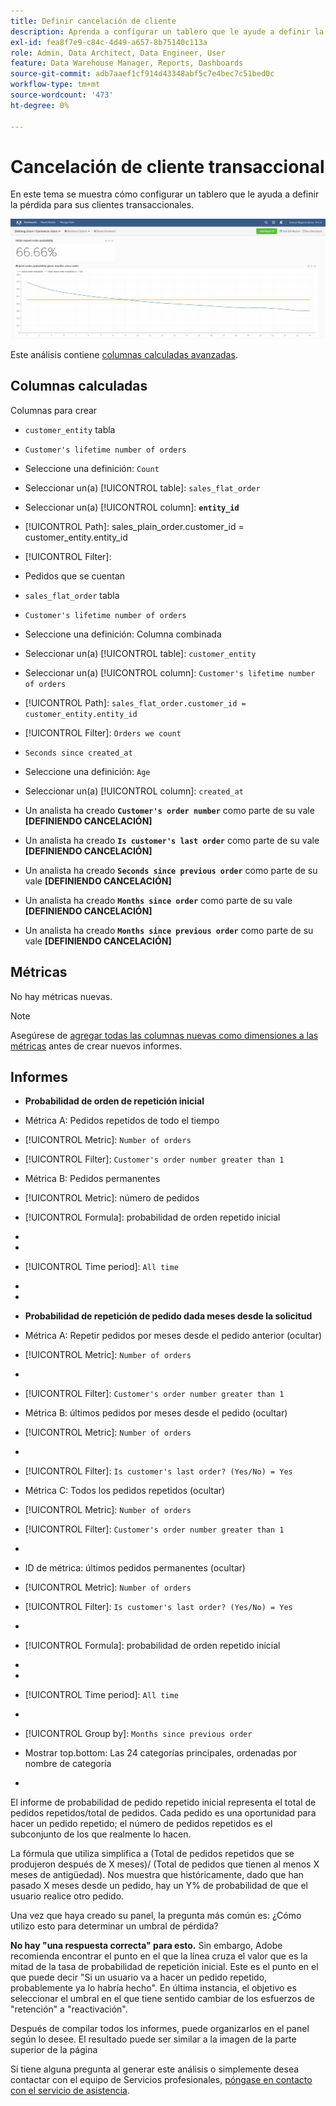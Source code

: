 ```yaml
---
title: Definir cancelación de cliente
description: Aprenda a configurar un tablero que le ayude a definir la pérdida para sus clientes transaccionales.
exl-id: fea8f7e9-c84c-4d49-a657-8b75140c113a
role: Admin, Data Architect, Data Engineer, User
feature: Data Warehouse Manager, Reports, Dashboards
source-git-commit: adb7aaef1cf914d43348abf5c7e4bec7c51bed0c
workflow-type: tm+mt
source-wordcount: '473'
ht-degree: 0%

---
```


# Cancelación de cliente transaccional

En este tema se muestra cómo configurar un tablero que le ayuda a definir la pérdida para sus clientes transaccionales.

![](../../assets/churn-deashboard.png)

Este análisis contiene [columnas calculadas avanzadas](../data-warehouse-mgr/adv-calc-columns.md).

## Columnas calculadas

Columnas para crear

* `customer_entity` tabla
* `Customer's lifetime number of orders`
* Seleccione una definición: `Count`
* Seleccionar un(a) [!UICONTROL table]: `sales_flat_order`
* Seleccionar un(a) [!UICONTROL column]: **`entity_id`**
* [!UICONTROL Path]: sales_plain_order.customer_id = customer_entity.entity_id
* [!UICONTROL Filter]:
* Pedidos que se cuentan

* `sales_flat_order` tabla
* `Customer's lifetime number of orders`
* Seleccione una definición: Columna combinada
* Seleccionar un(a) [!UICONTROL table]: `customer_entity`
* Seleccionar un(a) [!UICONTROL column]: `Customer's lifetime number of orders`
* [!UICONTROL Path]: `sales_flat_order.customer_id = customer_entity.entity_id`
* [!UICONTROL Filter]: `Orders we count`

* `Seconds since created_at`
* Seleccione una definición: `Age`
* Seleccionar un(a) [!UICONTROL column]: `created_at`

* Un analista ha creado **`Customer's order number`** como parte de su vale **[DEFINIENDO CANCELACIÓN]**
* Un analista ha creado **`Is customer's last order`** como parte de su vale **[DEFINIENDO CANCELACIÓN]**
* Un analista ha creado **`Seconds since previous order`** como parte de su vale **[DEFINIENDO CANCELACIÓN]**
* Un analista ha creado **`Months since order`** como parte de su vale **[DEFINIENDO CANCELACIÓN]**
* Un analista ha creado **`Months since previous order`** como parte de su vale **[DEFINIENDO CANCELACIÓN]**

## Métricas

No hay métricas nuevas.

>[!NOTE]
>
>Asegúrese de [agregar todas las columnas nuevas como dimensiones a las métricas](../data-warehouse-mgr/manage-data-dimensions-metrics.md) antes de crear nuevos informes.

## Informes

* **Probabilidad de orden de repetición inicial**
* Métrica A: Pedidos repetidos de todo el tiempo
* [!UICONTROL Metric]: `Number of orders`
* [!UICONTROL Filter]: `Customer's order number greater than 1`

* Métrica B: Pedidos permanentes
* [!UICONTROL Metric]: número de pedidos

* [!UICONTROL Formula]: probabilidad de orden repetido inicial
* 
  [!UICONTROL Fórmula]: `A/B`
* 
  [!UICONTROL Format]: `Percent`

* [!UICONTROL Time period]: `All time`
* 
  [!UICONTROL Interval]: `None`
* 
  [!UICONTROL Chart type]: `Scalar`

* **Probabilidad de repetición de pedido dada meses desde la solicitud**
* Métrica A: Repetir pedidos por meses desde el pedido anterior (ocultar)
* [!UICONTROL Metric]: `Number of orders`
* 
  [!UICONTROL Perspective]: `Cumulative`
* [!UICONTROL Filter]: `Customer's order number greater than 1`

* Métrica B: últimos pedidos por meses desde el pedido (ocultar)
* [!UICONTROL Metric]: `Number of orders`
* 
  [!UICONTROL Perspective]: `Cumulative`
* [!UICONTROL Filter]: `Is customer's last order? (Yes/No) = Yes`

* Métrica C: Todos los pedidos repetidos (ocultar)
* [!UICONTROL Metric]: `Number of orders`
* [!UICONTROL Filter]: `Customer's order number greater than 1`

* 
  [!UICONTROL Agrupar por]: `Independent`

* ID de métrica: últimos pedidos permanentes (ocultar)
* [!UICONTROL Metric]: `Number of orders`
* [!UICONTROL Filter]: `Is customer's last order? (Yes/No) = Yes`

* 
  [!UICONTROL Agrupar por]: `Independent`

* [!UICONTROL Formula]: probabilidad de orden repetido inicial
* 
  [!UICONTROL Fórmula]: `(C-A)/(C+D-A-B)`
* 
  [!UICONTROL Format]: `Percent`

* [!UICONTROL Time period]: `All time`
* 
  [!UICONTROL Interval]: `None`
* [!UICONTROL Group by]: `Months since previous order`
* Mostrar top.bottom: Las 24 categorías principales, ordenadas por nombre de categoría

* 
  [!UICONTROL Chart type]: `Line`

El informe de probabilidad de pedido repetido inicial representa el total de pedidos repetidos/total de pedidos. Cada pedido es una oportunidad para hacer un pedido repetido; el número de pedidos repetidos es el subconjunto de los que realmente lo hacen.

La fórmula que utiliza simplifica a (Total de pedidos repetidos que se produjeron después de X meses)/ (Total de pedidos que tienen al menos X meses de antigüedad). Nos muestra que históricamente, dado que han pasado X meses desde un pedido, hay un Y% de probabilidad de que el usuario realice otro pedido.

Una vez que haya creado su panel, la pregunta más común es: ¿Cómo utilizo esto para determinar un umbral de pérdida?

**No hay &quot;una respuesta correcta&quot; para esto.** Sin embargo, Adobe recomienda encontrar el punto en el que la línea cruza el valor que es la mitad de la tasa de probabilidad de repetición inicial. Este es el punto en el que puede decir &quot;Si un usuario va a hacer un pedido repetido, probablemente ya lo habría hecho&quot;. En última instancia, el objetivo es seleccionar el umbral en el que tiene sentido cambiar de los esfuerzos de &quot;retención&quot; a &quot;reactivación&quot;.

Después de compilar todos los informes, puede organizarlos en el panel según lo desee. El resultado puede ser similar a la imagen de la parte superior de la página

Si tiene alguna pregunta al generar este análisis o simplemente desea contactar con el equipo de Servicios profesionales, [póngase en contacto con el servicio de asistencia](https://experienceleague.adobe.com/docs/commerce-knowledge-base/kb/troubleshooting/miscellaneous/mbi-service-policies.html).
